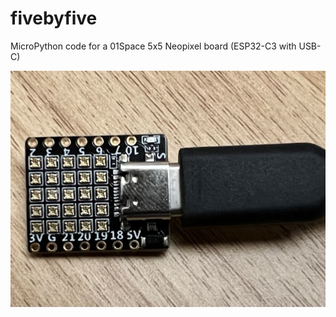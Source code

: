 # fivebyfive

MicroPython code for a 01Space 5x5 Neopixel board (ESP32-C3 with USB-C)

![01Space board](board-neopixels.jpeg)
